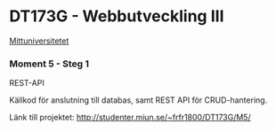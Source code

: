# DT173G - Webbutveckling III

[Mittuniversitetet](https://www.miun.se/ "Mittuniversitetets Hemsida")

### Moment 5 - Steg 1

REST-API

Källkod för anslutning till databas, samt REST API för CRUD-hantering. 

Länk till projektet: http://studenter.miun.se/~frfr1800/DT173G/M5/
